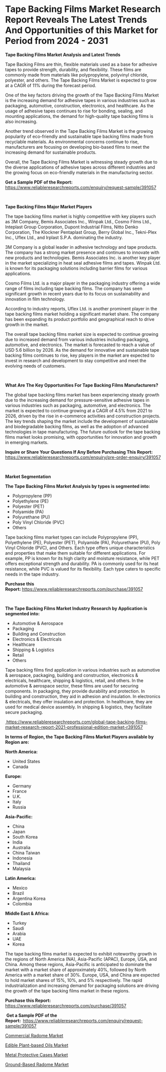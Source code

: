 <p><h1>Tape Backing Films Market Research Report Reveals The Latest Trends And Opportunities of this Market for Period from 2024 - 2031</h1></p><p><strong>Tape Backing Films Market Analysis and Latest Trends</strong></p>
<p><p>Tape Backing Films are thin, flexible materials used as a base for adhesive tapes to provide strength, durability, and flexibility. These films are commonly made from materials like polypropylene, polyvinyl chloride, polyester, and others. The Tape Backing Films Market is expected to grow at a CAGR of 11% during the forecast period.</p><p>One of the key factors driving the growth of the Tape Backing Films Market is the increasing demand for adhesive tapes in various industries such as packaging, automotive, construction, electronics, and healthcare. As the usage of adhesive tapes continues to rise for bonding, sealing, and mounting applications, the demand for high-quality tape backing films is also increasing.</p><p>Another trend observed in the Tape Backing Films Market is the growing popularity of eco-friendly and sustainable tape backing films made from recyclable materials. As environmental concerns continue to rise, manufacturers are focusing on developing bio-based films to meet the increasing demand for sustainable products.</p><p>Overall, the Tape Backing Films Market is witnessing steady growth due to the diverse applications of adhesive tapes across different industries and the growing focus on eco-friendly materials in the manufacturing sector.</p></p>
<p><strong>Get a Sample PDF of the Report:&nbsp;</strong> <a href="https://www.reliableresearchreports.com/enquiry/request-sample/391057">https://www.reliableresearchreports.com/enquiry/request-sample/391057</a></p>
<p>&nbsp;</p>
<p><strong>Tape Backing Films Major Market Players</strong></p>
<p><p>The tape backing films market is highly competitive with key players such as 3M Company, Bemis Associates Inc., Winpak Ltd., Cosmo Films Ltd., Inteplast Group Corporation, Dupont Industrial Films, Nitto Denko Corporation, The Klockner Pentaplast Group, Berry Global Inc., Tekni-Plex Inc., Uflex Ltd., and Irplast S.P.A. dominating the industry.</p><p>3M Company is a global leader in adhesive technology and tape products. The company has a strong market presence and continues to innovate with new products and technologies. Bemis Associates Inc. is another key player in the market specializing in heat seal adhesive films and tapes. Winpak Ltd. is known for its packaging solutions including barrier films for various applications.</p><p>Cosmo Films Ltd. is a major player in the packaging industry offering a wide range of films including tape backing films. The company has seen significant growth in recent years due to its focus on sustainability and innovation in film technology.</p><p>According to industry reports, Uflex Ltd. is another prominent player in the tape backing films market holding a significant market share. The company has been expanding its product portfolio and geographical reach to drive growth in the market.</p><p>The overall tape backing films market size is expected to continue growing due to increased demand from various industries including packaging, automotive, and electronics. The market is forecasted to reach a value of USD 5.6 billion by 2026. As the demand for innovative and sustainable tape backing films continues to rise, key players in the market are expected to invest in research and development to stay competitive and meet the evolving needs of customers.</p></p>
<p>&nbsp;</p>
<p><strong>What Are The Key Opportunities For Tape Backing Films Manufacturers?</strong></p>
<p><p>The global tape backing films market has been experiencing steady growth due to the increasing demand for pressure-sensitive adhesive tapes in various industries such as packaging, automotive, and electronics. The market is expected to continue growing at a CAGR of 4.5% from 2021 to 2026, driven by the rise in e-commerce activities and construction projects. The key trends shaping the market include the development of sustainable and biodegradable backing films, as well as the adoption of advanced technologies in tape manufacturing. The future outlook for the tape backing films market looks promising, with opportunities for innovation and growth in emerging markets.</p></p>
<p><strong>Inquire or Share Your Questions If Any Before Purchasing This Report:</strong> <a href="https://www.reliableresearchreports.com/enquiry/pre-order-enquiry/391057">https://www.reliableresearchreports.com/enquiry/pre-order-enquiry/391057</a></p>
<p>&nbsp;</p>
<p><strong>Market Segmentation</strong></p>
<p><strong>The Tape Backing Films Market Analysis by types is segmented into:</strong></p>
<p><ul><li>Polypropylene (PP)</li><li>Polyethylene (PE)</li><li>Polyester (PET)</li><li>Polyamide (PA)</li><li>Polyurethane (PU)</li><li>Poly Vinyl Chloride (PVC)</li><li>Others</li></ul></p>
<p><p>Tape backing films market types can include Polypropylene (PP), Polyethylene (PE), Polyester (PET), Polyamide (PA), Polyurethane (PU), Poly Vinyl Chloride (PVC), and Others. Each type offers unique characteristics and properties that make them suitable for different applications. For example, PP is known for its high clarity and moisture resistance, while PET offers exceptional strength and durability. PA is commonly used for its heat resistance, while PVC is valued for its flexibility. Each type caters to specific needs in the tape industry.</p></p>
<p><strong>Purchase this Report:&nbsp;</strong><a href="https://www.reliableresearchreports.com/purchase/391057">https://www.reliableresearchreports.com/purchase/391057</a></p>
<p>&nbsp;</p>
<p><strong>The Tape Backing Films Market Industry Research by Application is segmented into:</strong></p>
<p><ul><li>Automotive & Aerospace</li><li>Packaging</li><li>Building and Construction</li><li>Electronics & Electricals</li><li>Healthcare</li><li>Shipping & Logistics</li><li>Retail</li><li>Others</li></ul></p>
<p><p>Tape backing films find application in various industries such as automotive & aerospace, packaging, building and construction, electronics & electricals, healthcare, shipping & logistics, retail, and others. In the automotive & aerospace sector, these films are used for securing components. In packaging, they provide durability and protection. In building and construction, they aid in adhesion and insulation. In electronics & electricals, they offer insulation and protection. In healthcare, they are used for medical device assembly. In shipping & logistics, they facilitate secure packaging.</p></p>
<p><a href="https://www.reliableresearchreports.com/global-tape-backing-films-market-research-report-2021-professional-edition-market-r391057">&nbsp;https://www.reliableresearchreports.com/global-tape-backing-films-market-research-report-2021-professional-edition-market-r391057</a></p>
<p><strong>In terms of Region, the Tape Backing Films Market Players available by Region are:</strong></p>
<p>
    <p> <strong> North America: </strong>
        <ul>
            <li>United States</li>
            <li>Canada</li>
        </ul>
        </p> 
    <p> <strong> Europe: </strong>
        <ul>
            <li>Germany</li>
            <li>France</li>
            <li>U.K.</li>
            <li>Italy</li>
            <li>Russia</li>
        </ul>
        </p> 
    <p> <strong> Asia-Pacific: </strong>
        <ul>
            <li>China</li>
            <li>Japan</li>
            <li>South Korea</li>
            <li>India</li>
            <li>Australia</li>
            <li>China Taiwan</li>
            <li>Indonesia</li>
            <li>Thailand</li>
            <li>Malaysia</li>
        </ul>
        </p> 
    <p> <strong> Latin America: </strong>
        <ul>
            <li>Mexico</li>
            <li>Brazil</li>
            <li>Argentina Korea</li>
            <li>Colombia</li>
        </ul>
        </p> 
    <p> <strong> Middle East & Africa: </strong>
        <ul>
            <li>Turkey</li>
            <li>Saudi</li>
            <li>Arabia</li>
            <li>UAE</li>
            <li>Korea</li>
        </ul>
    </p>
    </p>
<p><p>The tape backing films market is expected to exhibit noteworthy growth in the regions of North America (NA), Asia-Pacific (APAC), Europe, USA, and China. Among these regions, Asia-Pacific is anticipated to dominate the market with a market share of approximately 40%, followed by North America with a market share of 30%. Europe, USA, and China are expected to hold market shares of 15%, 10%, and 5% respectively. The rapid industrialization and increasing demand for packaging solutions are driving the growth of the tape backing films market in these regions.</p></p>
<p><strong>Purchase this Report: </strong><a href="https://www.reliableresearchreports.com/purchase/391057">https://www.reliableresearchreports.com/purchase/391057</a></p>
<p>&nbsp;<strong>Get a Sample PDF of the Report:&nbsp;&nbsp;</strong><a href="https://www.reliableresearchreports.com/enquiry/request-sample/391057">https://www.reliableresearchreports.com/enquiry/request-sample/391057</a></p>
<p><strong></strong></p>
<p><p><a href="https://github.com/dimitrishawkinswaynenp91rgz/Market-Research-Report-List-3/blob/main/commercial-radome-market.md">Commercial Radome Market</a></p><p><a href="https://www.linkedin.com/pulse/edible-plant-based-oils-market-size-trends-complete-industry-2tmdc">Edible Plant-based Oils Market</a></p><p><a href="https://www.linkedin.com/pulse/metal-protective-cases-market-trends-forecast-competitive-dj6te">Metal Protective Cases Market</a></p><p><a href="https://github.com/gladysalidde/Market-Research-Report-List-1/blob/main/ground-based-radome-market.md">Ground-Based Radome Market</a></p></p>